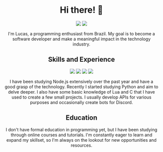 <h1 align="center"> Hi there! 👋</h1>

<p align="center">
  <a href="https://discord.com/users/1036018691562803260"><img src="https://img.shields.io/badge/-Discord-7289DA?style=flat-square&logo=discord&logoColor=white&link=https://discord.com/users/1036018691562803260"></a>
  <a href="https://github.com/your_username_here"><img src="https://img.shields.io/badge/-GitHub-181717?style=flat-square&logo=github&logoColor=white&link=https://github.com/your_username_here"></a>
</p>

<p align="center"> 
  I'm Lucas, a programming enthusiast from Brazil. My goal is to become a software developer and make a meaningful impact in the technology industry.
</p>

<h2 align="center">Skills and Experience</h2>

<p align="center">
  <img src="https://img.shields.io/badge/-Node.js-339933?style=flat-square&logo=Node.js&logoColor=white">
  <img src="https://img.shields.io/badge/-Python-3776AB?style=flat-square&logo=Python&logoColor=white">
  <img src="https://img.shields.io/badge/-Lua-2C2D72?style=flat-square&logo=Lua&logoColor=white">
  <img src="https://img.shields.io/badge/-C-00599C?style=flat-square&logo=C&logoColor=white">
</p>

<p align="center"> 
  I have been studying Node.js extensively over the past year and have a good grasp of the technology. Recently I started studying Python and aim to delve deeper. I also have some basic knowledge of Lua and C that I have used to create a few small projects. I usually develop APIs for various purposes and occasionally create bots for Discord.
</p>

<h2 align="center">Education</h2>

<p align="center"> 
  I don't have formal education in programming yet, but I have been studying through online courses and tutorials. I'm constantly eager to learn and expand my skillset, so I'm always on the lookout for new opportunities and resources.
</p>
